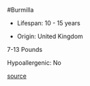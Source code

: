 #Burmilla

- Lifespan: 10 - 15 years

- Origin: United Kingdom

7-13 Pounds

Hypoallergenic: No

[source](https://www.catbreedslist.com/all-cat-breeds/scottish-fold.html)
